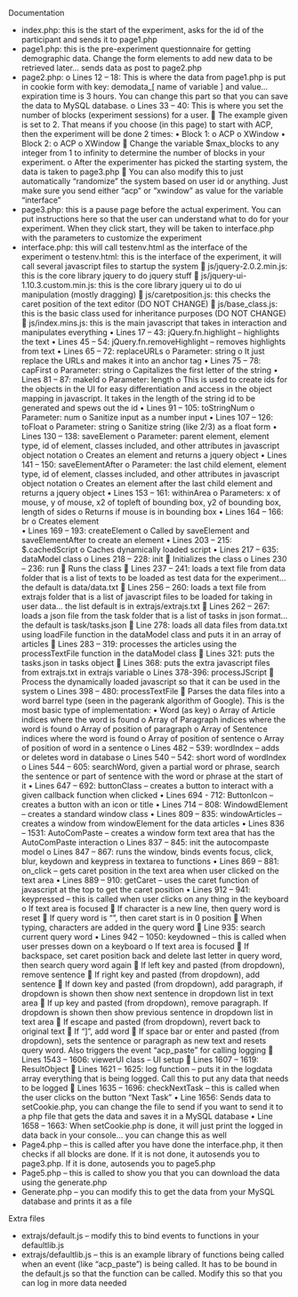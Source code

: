 Documentation
-	index.php: this is the start of the experiment, asks for the id of the participant and sends it to page1.php
-	page1.php: this is the pre-experiment questionnaire for getting demographic data. Change the form elements to add new data to be retrieved later… sends data as post to page2.php
-	page2.php:
  o	Lines 12 – 18: This is where the data from page1.php is put in cookie form with key: demodata_[ name of variable ] and value... expiration time is 3 hours. You can change this part so that you can save the data to MySQL database.
  o	Lines 33 – 40: This is where you set the number of blocks (experiment sessions) for a user.
    	The example given is set to 2. That means if you choose (in this page) to start with ACP, then the experiment will be done 2 times:
      •	Block 1:
        o	ACP
        o	XWindow
      •	Block 2:
        o	ACP
        o	XWindow
    	Change the variable $max_blocks to any integer from 1 to infinity to determine the number of blocks in your experiment.
        o	After the experimenter has picked the starting system, the data is taken to page3.php
    	You can also modify this to just automatically “randomize” the system based on user id or anything. Just make sure you send either “acp” or “xwindow” as value for the variable “interface”
-	page3.php: this is a pause page before the actual experiment. You can put instructions here so that the user can understand what to do for your experiment. When they click start, they will be taken to interface.php with the parameters to customize the experiment
-	interface.php: this will call testenv.html as the interface of the experiment
  o	testenv.html: this is the interface of the experiment, it will call several javascript files to startup the system
    	js/jquery-2.0.2.min.js: this is the core library jquery to do jquery stuff
    	js/jquery-ui-1.10.3.custom.min.js: this is the core library jquery ui to do ui manipulation (mostly dragging)
    	js/caretposition.js: this checks the caret position of the text editor (DO NOT CHANGE)
    	js/base_class.js: this is the basic class used for inheritance purposes (DO NOT CHANGE)
    	js/index.mins.js: this is the main javascript that takes in interaction and manipulates everything
      •	Lines 17 – 43: jQuery.fn.highlight – highlights the text
      •	Lines 45 – 54: jQuery.fn.removeHighlight – removes highlights from text
      •	Lines 65 – 72: replaceURLs
        o	Parameter: string
        o	It just replace the URLs and makes it into an anchor tag
      •	Lines 75 – 78: capFirst
        o	Parameter: string
        o	Capitalizes the first letter of the string
      •	Lines 81 – 87: makeId
        o	Parameter: length
        o	This is used to create ids for the objects in the UI for easy differentiation and access in the object mapping in javascript. It takes in the length of the string id to be generated and spews out the id
      •	Lines 91 – 105: toStringNum
        o	Parameter: num
        o	Sanitize input as a number input
      •	Lines 107 – 126: toFloat
        o	Parameter: string
        o	Sanitize string (like 2/3) as a float form
      •	Lines 130 – 138: saveElement
        o	Parameter: parent element, element type, id of element, classes included, and other attributes in javascript object notation
        o	Creates an element and returns a jquery object
      •	Lines 141 – 150: saveElementAfter
        o	Parameter: the last child element, element type, id of element, classes included, and other attributes in javascript object notation
        o	Creates an element after the last child element and returns a jquery object
      •	Lines 153 – 161: withinArea
        o	Parameters: x of mouse, y of mouse, x2 of topleft of bounding box, y2 of bounding box, length of sides
        o	Returns if mouse is in bounding box
      •	Lines 164 – 166: br
        o	Creates element <br/>
      •	Lines 169 – 193: createElement
        o	Called by saveElement and saveElementAfter to create an element
      •	Lines 203 – 215: $.cachedScript
        o	Caches dynamically loaded script
      •	Lines 217 – 635: dataModel class
        o	Lines 218 – 228: init
          	Initializes the class
        o	Lines 230 – 236: run
          	Runs the class
          	Lines 237 – 241: loads a text file from data folder that is a list of texts to be loaded as test data for the experiment… the default is data/data.txt
          	Lines 256 – 260: loads a text file from extrajs folder that is a list of javascript files to be loaded for taking in user data… the list default is in extrajs/extrajs.txt
          	Lines 262 – 267: loads a json file from the task folder that is a list of tasks in json format… the default is task/tasks.json
          	Line 278: loads all data files from data.txt using loadFile function in the dataModel class and puts it in an array of articles
          	Lines 283 – 319: processes the articles using the processTextFile function in the dataModel class
          	Lines 321: puts the tasks.json in tasks object
          	Lines 368: puts the extra javascript files from extrajs.txt in extrajs variable
        o	Lines 378-396: processJScript
          	Process the dynamically loaded javascript so that it can be used in the system
        o	Lines 398 – 480: processTextFile
          	Parses the data files into a word barrel type (seen in the pagerank algorithm of Google). This is the most basic type of implementation: 
            •	Word (as key)
              o	Array of Article indices where the word is found
              o	Array of Paragraph indices where the word is found
              o	Array of position of paragraph
              o	Array of Sentence indices where the word is found
              o	Array of position of sentence
              o	Array of position of word in a sentence
        o	Lines 482 – 539:  wordIndex – adds or deletes word in database
        o	Lines 540 – 542: short word of wordIndex
        o	Lines 544 – 605: searchWord, given a partial word or phrase, search the sentence or part of sentence with the word or phrase at the start of it
      •	Lines 647 – 692: buttonClass – creates a button to interact with a given callback function when clicked
      •	Lines 694 - 712: ButtonIcon – creates a button with an icon or title
      •	Lines 714 – 808: WindowdElement – creates a standard window class
      •	Lines 809 – 835: windowArticles – creates a window from windowElement for the data articles
      •	Lines 836 – 1531: AutoComPaste – creates a window form text area that has the AutoComPaste interaction
        o	Lines 837 – 845: init the autocompaste model
        o	Lines 847 – 867: runs the window, binds events focus, click, blur, keydown and keypress in textarea to functions
      •	Lines 869 – 881: on_click – gets caret position in the text area when user clicked on the text area
      •	Lines 889 – 910: getCaret – uses the caret function of javascript at the top to get the caret position
      •	Lines 912 – 941: keypressed – this is called when user clicks on any thing in the keyboard
        o	If text area is focused
          	If character is a new line, then query word is reset
          	If query word is “”, then caret start is in 0 position
          	When typing, characters are added in the query word
          	Line 935: search current query word
      •	Lines 942 – 1050: keydowned – this is called when user presses down on a keyboard
        o	If text area is focused
          	If backspace, set caret position back and delete last letter in query word, then search query word again
          	If left key and pasted (from dropdown), remove sentence
          	If right key and pasted (from dropdown), add sentence
          	If down key and pasted (from dropdown), add paragraph, if dropdown is shown then show next sentence in dropdown list in text area
          	If up key and pasted (from dropdown), remove paragraph. If dropdown is shown then show previous sentence in dropdown list in text area
          	If escape and pasted (from dropdown), revert back to original text
          	If “]”, add word
          	If space bar or enter and pasted (from dropdown), sets the sentence or paragraph as new text and resets query word. Also triggers the event “acp_paste” for calling logging
          	Lines 1543 – 1606: viewerUI class – UI setup
          	Lines 1607 – 1619: ResultObject
          	Lines 1621 – 1625: log function – puts it in the logdata array everything that is being logged. Call this to put any data that needs to be logged
          	Lines 1635 – 1696: checkNextTask – this is called when the user clicks on the button “Next Task”
      •	Line 1656: Sends data to setCookie.php, you can change the file to send if you want to send it to a php file that gets the data and saves it in a MySQL database
      •	Line 1658 – 1663: When setCookie.php is done, it will just print the logged in data back in your console… you can change this as well
-	Page4.php – this is called after you have done the interface.php, it then checks if all blocks are done. If it is not done, it autosends you to page3.php. If it is done, autosends you to page5.php
-	Page5.php – this is called to show you that you can download the data using the generate.php
-	Generate.php – you can modify this to get the data from your MySQL database and prints it as a file

Extra files
-	extrajs/default.js – modify this to bind events to functions in your defaultlib.js
-	extrajs/defaultlib.js – this is an example library of functions being called when an event (like “acp_paste”) is being called. It has to be bound in the default.js so that the function can be called. Modify this so that you can log in more data needed
